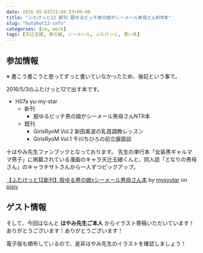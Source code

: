 ```yaml
---
date: 2016-05-03T22:04:53+09:00
title: "ふたけっと12 新刊 股ゆるビッチ男の娘がシーメール男母さんNTR本"
slug: "hutaket12-info"
categories: [cm, work]
tags: [天辻玉緒, 男の娘, シーメール, ふたけっと, 薄い本]
---
```


## 参加情報

※ 書こう書こうと思ってずっと書いていなかったため、後記という事で。

2016/5/3のふたけっと12で出す本です。

- H07a yu-my-star
    - 新刊
        - 股ゆるビッチ男の娘がシーメール男母さんNTR本
    - 既刊
        - GirlsRyoM Vol.2 新田美波の乳首調教レッスン
        - GirlsRyoM Vol.1 千川ちひろの前立腺面談

十はやみ先生ファンブックとなっております。
先生の単行本「女装黒ギャルママ男子」に掲載されている漫画のキャラ天辻玉緒くんと、同人誌「となりの男母さん」のキャラチサトさんから一人ずつピックアップ。

<script src="http://source.pixiv.net/source/embed.js" data-id="56622018_e8a8debdedf38d24e4c3522197941f77" data-size="medium" data-border="on" charset="utf-8"></script><noscript><p><a href="http://www.pixiv.net/member_illust.php?mode=medium&amp;illust_id=56622018" target="_blank">【ふたけっと12新刊】股ゆる男の娘xシーメール男母さん本</a> by <a href="http://www.pixiv.net/member.php?id=1432163" target="_blank">mysyutar</a> on <a href="http://www.pixiv.net/" target="_blank">pixiv</a></p></noscript>

## ゲスト情報

そして、今回はなんと **はやみ先生ご本人** からイラスト寄稿いただいています！
ありがとうございます！ありがとうございます！

電子版も頒布しているので、是非はやみ先生のイラストを確認しましょう！
